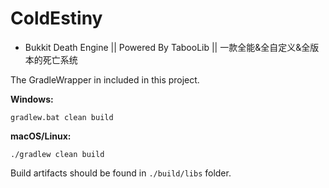 # ColdEstiny

* Bukkit Death Engine || Powered By TabooLib || 一款全能&全自定义&全版本的死亡系统

The GradleWrapper in included in this project.

**Windows:**

```
gradlew.bat clean build
```

**macOS/Linux:**

```
./gradlew clean build
```

Build artifacts should be found in `./build/libs` folder.

